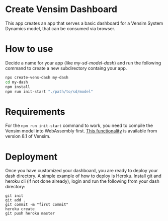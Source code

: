 # Create Vensim Dashboard

This app creates an app that serves a basic dashboard for a Vensim System Dynamics model, that can be consumed via browser.

# How to use
Decide a name for your app (like *my-sd-model-dash*) and run the following command to create a new subdirectory containg your app.

```bash
npx create-vens-dash my-dash
cd my-dash
npm install
npm run init-start "./path/to/sd/model"
```

# Requirements
For the `npm run init-start` command to work, you need to compile the Vensim model into WebAssembly first. [This functionality](#https://www.vensim.com/documentation/publishing-a-model-to-the-inte.html) is available from version 8.1 of Vensim.

# Deployment
Once you have customized your dashboard, you are ready to deploy your dash directory. A simple example of how to deploy is Heroku. Install git and heroku cli (if not done already), login and run the following from your dash directory:

```
git init
git add .
git commit -m "first commit"
heroku create
git push heroku master
```
